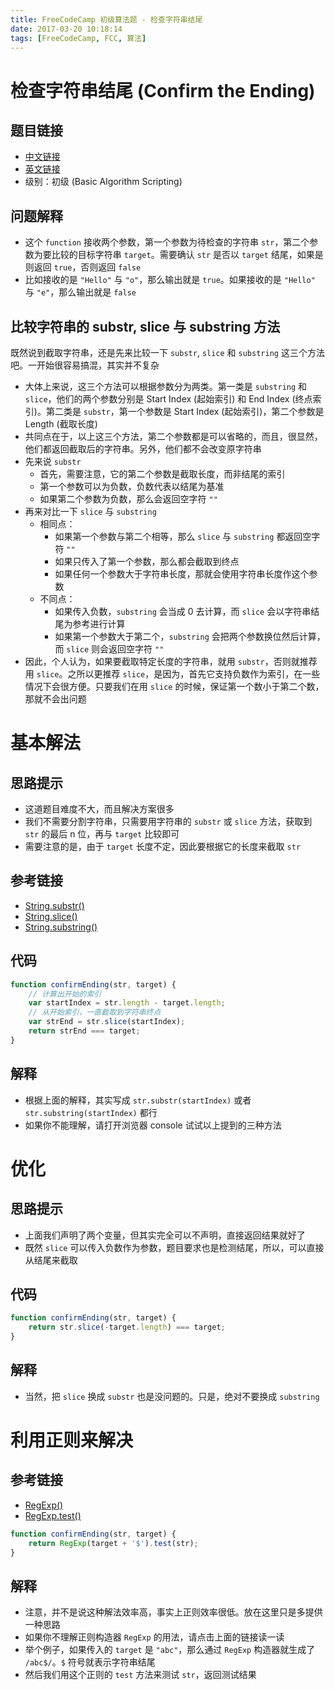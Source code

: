 ```yaml
---
title: FreeCodeCamp 初级算法题 - 检查字符串结尾
date: 2017-03-20 10:18:14
tags: [FreeCodeCamp, FCC, 算法]
---
```

# 检查字符串结尾 (Confirm the Ending)

## 题目链接
- [中文链接](https://www.freecodecamp.cn/challenges/confirm-the-ending)
- [英文链接](https://www.freecodecamp.com/challenges/confirm-the-ending)
- 级别：初级 (Basic Algorithm Scripting)

## 问题解释
- 这个 `function` 接收两个参数，第一个参数为待检查的字符串 `str`，第二个参数为要比较的目标字符串 `target`。需要确认 `str` 是否以 `target` 结尾，如果是则返回 `true`，否则返回 `false`
- 比如接收的是 `"Hello"` 与 `"o"`，那么输出就是 `true`。如果接收的是 `"Hello"` 与 `"e"`，那么输出就是 `false`
<!-- more -->

## 比较字符串的 substr, slice 与 substring 方法
既然说到截取字符串，还是先来比较一下 `substr`, `slice` 和 `substring` 这三个方法吧。一开始很容易搞混，其实并不复杂
- 大体上来说，这三个方法可以根据参数分为两类。第一类是 `substring` 和 `slice`，他们的两个参数分别是 Start Index (起始索引) 和 End Index (终点索引)。第二类是 `substr`，第一个参数是 Start Index (起始索引)，第二个参数是 Length (截取长度)
- 共同点在于，以上这三个方法，第二个参数都是可以省略的，而且，很显然，他们都返回截取后的字符串。另外，他们都不会改变原字符串
- 先来说 `substr`
	- 首先，需要注意，它的第二个参数是截取长度，而非结尾的索引
	- 第一个参数可以为负数，负数代表以结尾为基准
	- 如果第二个参数为负数，那么会返回空字符 `""`
- 再来对比一下 `slice` 与 `substring`
	- 相同点：
		- 如果第一个参数与第二个相等，那么 `slice` 与 `substring` 都返回空字符 `""`
		- 如果只传入了第一个参数，那么都会截取到终点
		- 如果任何一个参数大于字符串长度，那就会使用字符串长度作这个参数
	- 不同点：
		- 如果传入负数，`substring` 会当成 0 去计算，而 `slice` 会以字符串结尾为参考进行计算
		- 如果第一个参数大于第二个，`substring` 会把两个参数换位然后计算，而 `slice` 则会返回空字符 `""`
- 因此，个人认为，如果要截取特定长度的字符串，就用 `substr`，否则就推荐用 `slice`。之所以更推荐 `slice`，是因为，首先它支持负数作为索引，在一些情况下会很方便。只要我们在用 `slice` 的时候，保证第一个数小于第二个数，那就不会出问题

# 基本解法
## 思路提示
- 这道题目难度不大，而且解决方案很多
- 我们不需要分割字符串，只需要用字符串的 `substr` 或 `slice` 方法，获取到 `str` 的最后 n 位，再与 `target` 比较即可
- 需要注意的是，由于 `target` 长度不定，因此要根据它的长度来截取 `str`

## 参考链接
- [String.substr()](https://developer.mozilla.org/zh-CN/docs/Web/JavaScript/Reference/Global_Objects/String/substr)
- [String.slice()](https://developer.mozilla.org/zh-CN/docs/Web/JavaScript/Reference/Global_Objects/String/slice)
- [String.substring()](https://developer.mozilla.org/zh-CN/docs/Web/JavaScript/Reference/Global_Objects/String/substring)

## 代码
```js
function confirmEnding(str, target) {
    // 计算出开始的索引
    var startIndex = str.length - target.length;
    // 从开始索引，一直截取到字符串终点
    var strEnd = str.slice(startIndex);
    return strEnd === target;
}
```

## 解释
- 根据上面的解释，其实写成 `str.substr(startIndex)` 或者 `str.substring(startIndex)` 都行
- 如果你不能理解，请打开浏览器 console 试试以上提到的三种方法

# 优化
## 思路提示
- 上面我们声明了两个变量，但其实完全可以不声明，直接返回结果就好了
- 既然 `slice` 可以传入负数作为参数，题目要求也是检测结尾，所以，可以直接从结尾来截取

## 代码
```js
function confirmEnding(str, target) {
    return str.slice(-target.length) === target;
}
```

## 解释
- 当然，把 `slice` 换成 `substr` 也是没问题的。只是，绝对不要换成 `substring`

# 利用正则来解决
## 参考链接
- [RegExp()](https://developer.mozilla.org/zh-CN/docs/Web/JavaScript/Reference/Global_Objects/RegExp)
- [RegExp.test()](https://developer.mozilla.org/zh-CN/docs/Web/JavaScript/Reference/Global_Objects/RegExp/test)
```js
function confirmEnding(str, target) {
    return RegExp(target + '$').test(str);
}
```

## 解释
- 注意，并不是说这种解法效率高，事实上正则效率很低。放在这里只是多提供一种思路
- 如果你不理解正则构造器 `RegExp` 的用法，请点击上面的链接读一读
- 举个例子，如果传入的 `target` 是 `"abc"`，那么通过 `RegExp` 构造器就生成了 `/abc$/`。`$` 符号就表示字符串结尾
- 然后我们用这个正则的 `test` 方法来测试 `str`，返回测试结果
